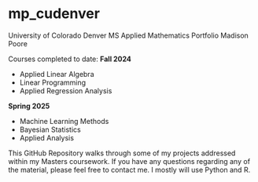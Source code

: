 # mp_cudenver
University of Colorado Denver MS Applied Mathematics Portfolio
Madison Poore 

Courses completed to date: 
**Fall 2024**
- Applied Linear Algebra
- Linear Programming
- Applied Regression Analysis

**Spring 2025** 
- Machine Learning Methods
- Bayesian Statistics
- Applied Analysis

This GitHub Repository walks through some of my projects addressed within my Masters coursework. If you have any questions regarding any of the material, please feel free to contact me. I mostly will use Python and R. 
